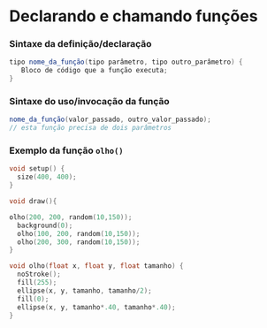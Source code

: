 # Declarando e chamando funções

### Sintaxe da definição/declaração
```java
tipo nome_da_função(tipo parâmetro, tipo outro_parâmetro) {
   Bloco de código que a função executa;
} 
```

### Sintaxe do uso/invocação da função
```java
nome_da_função(valor_passado, outro_valor_passado);
// esta função precisa de dois parâmetros
```

### Exemplo da função `olho()`

```pde
void setup() {
  size(400, 400);
}

void draw(){

olho(200, 200, random(10,150));
  background(0);
  olho(100, 200, random(10,150)); 
  olho(200, 300, random(10,150));
}

void olho(float x, float y, float tamanho) {
  noStroke();
  fill(255);
  ellipse(x, y, tamanho, tamanho/2);
  fill(0);
  ellipse(x, y, tamanho*.40, tamanho*.40);
}
```

